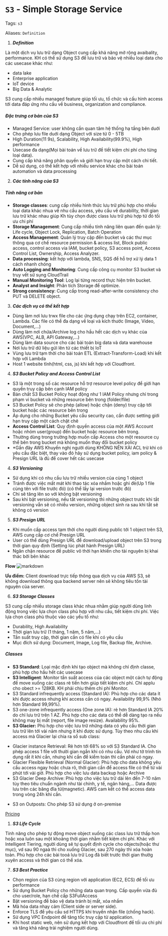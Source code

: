 # `S3` - Simple Storage Service

Tags: `s3`

Aliases: `Definition`

1. ***Definition***

Là một dịch vụ lưu trữ dạng Object cung cấp khả năng mở rộng avaibality, performance.
KH có thể sử dụng S3 để lưu trữ và bảo vệ nhiều loại data cho các usecase khác như:

* data lake
* Enterprise application
* IoT device
* Big Data & Analytic
  
S3 cung cấp nhiều managed feature giúp tối ưu, tổ chức và cấu hình access tới data đáp ứng nhu cầu về business, organization and compliance.

##### Đặc trưng cơ bản của S3 #####

* Managed Service: user không cần quan tâm hệ thống hạ tầng bên duới
* Cho phép lưu file duới dạng Object với size từ 0 - 5TB
* High Duration(11 9s), Scalability, High Availability(99.9%), High performance
* Usecase đa dạng(Mọi bài toán về lưu trữ để tiết kiệm chi phí cho từng loại data).
* Cung cấp khả năng phân quyền và giới hạn truy cập một cách chi tiết.
* Dễ sử dụng, có thể kết hợp với nhiều service khác cho bài toán automation và data processing

2. ***Các tính năng của S3***

##### Tính năng cơ bản #####

* **Storage classes**: cung cấp nhiều hình thức lưu trữ phù hợp cho nhiều loại data khác nhua về nhu cầu access, yêu cầu về durability, thời gian lưu trữ khác nhau giúp Kh tùy chọn được class lưu trữ phù hợp từ đó tối ưu chi phí
* **Storage Management**: Cung cấp nhiều tính năng liên quan đến quản lý: Life cycle, Object Lock, Replication, Batch Operation
* **Access Management**: Quản lý truy cập đến bucket và các thư mục thông qua cơ chế resource permission & access list, Block public access, control access via IAM, bucket policy, S3 access point, Access Control List, Ownership, Access Analyzer.
* **Data processing**: kết hợp với lambda, SNS, SQS để hỗ trợ xử lý data 1 cách nhanh chóng
* **Auto Logging and Monitoring**: Cung cấp công cụ monitor S3 bucket và truy vết sử sụng CloudTrail
* **Manual Monitoring Tool**: Log lại từng record thực hiện trên bucket.
* **Analyst and Insight**: Phân tích Storage để optimize.
* **Strong consistency**: Cung cấp trong read-after-write consistency cho PUT và DELETE object.
  
3. ***Các dịch vụ có thể kết hợp***

* Dùng làm nơi lưu trwx file cho các ứng dụng chạy trên EC2, container, Lambda. Các file có thể đa dạng về loại và kích thước (Image, Video, Document,...)
* Dùng làm nơi chứa/Archive log cho hầu hết các dịch vụ khác của AWS(VPC, ALB, API Gateway,...)
* Dùng làm data source cho các bài toán big data và data warehouse
* Nơi lưu trữ dữ liệu gửi lên từ các thiết bị IoT
* Vùng lưu trữ tạm thời cho bài toán ETL (Extract-Transform-Load) khi kết hợp với Lambda
* Host 1 website tĩnh(html, css, js) khi kết hợp với Cloudfront.

4. ***S3 Bucket Policy and Access Control List***

* S3 là một trong số các resource hỗ trợ resource level policy để giới hạn quyền truy cập bên cạnh IAM policy
* Bản chất S3 Bucket Policy hoạt động như 1 IAM Policy nhưng chỉ trong phạm vi bucket và những resource bên trong (folder/file)
* S3 Bucket Policy sẽ cho phép (allow) hoặc chặn (deny) truy cập tới bucket hoặc các resource bên trong
* Áp dụng cho những Bucket yêu cầu security cao, cần được setting giới hạn truy cập một cách chặt chẽ
* **Access Control List**: Quy định quyền access của một AWS Account hoặc nhóm user(group) đến bucket hoặc resource bên trong.
* Thường dùng trong trường hợp muốn cấp Access cho một resource cụ thể bên trong bucket mà không muốn thay đổi bucket policy
* \*Gần đây AWS Khuyến nghị người dùng KHÔNG NÊN XÀI ACL trừ khi có yêu cầu đặc biệt, thay vào đó hãy sử dụng bucket policy, iam policy & Presign URL là đủ để cover hết các usecase

4. ***S3 Versioning***

* Sử dụng khi có nhu cầu lưu trữ nhiều version của cùng 1 object
* Tránh được việc mất mát khi thao tác xóa nhầm hoặc ghi đè(Up 1 file cùng tên với file trước đó) (có thể lấy lại version trước đó)
* Chi sẽ tăng lên so với không bật versioning
* Sau khi bật versioning, nếu tắt versioning thì những object trước khi tắt versioning vẫn sẽ có nhiều version, những object sinh ra sau khi tắt sẽ không có version

5. ***S3 Presign URL***

* Khi muốn cấp access tạm thời cho người dùng public tới 1 object trên S3, AWS cung cấp cơ chế Presign URL
* User có thể dùng Presign URL để download/upload object trên S3 trong thời gian quy định (Setting lúc phát hành Presign URL)
* Ngăn chặn resource để public vô thời hạn khiến cho tài nguyên bị khai thác bởi bên khác

**Flow**
![markdown](https://images.viblo.asia/51529000-fc6f-4a27-bf79-00d38cab68e6.png)

**Ưu điểm:** Client download trực tiếp thông qua dịch vụ của AWS S3, sẽ không download thông qua backend server nên sẽ không tiêu tốn tài nguyên của server.

6. ***S3 Storage Classes***

S3 cung cấp nhiều storage class khác nhua nhằm giúp người dùng linh động trong việc lựa chọn class phù hợp với nhu cầu, tiết kiệm chi phí.
Việc lựa chọn class phù thuộc vào các yếu tố như:

* Durability, High Availability
* Thời gian lưu trữ (1 tháng, 1 năm, 5 năm,...)
* Tần suất truy cập, thời gian cần có file khi có yêu cầu
* Mục đích sử dụng: Document, Image, Log file, Backup file, Archive.

##### Classes

* **S3 Standard**: Loại mặc định khi tạo object mà không chỉ định classe, phù hợp cho hầu hết các usecase
* **S3 Intelligent**: Monitor tần suất access của các object một cách tự động để move xuống các class rẻ tiền hơn giúp tiết kiệm chi phí. Chỉ applu cho obect >= 128KB. KH phải chịu thêm chi phí Monitor.
* S3 Standard infrequently access (Standard IA): Phù hợp cho các data ít khi được access nhưng khi access cần có ngay. Availability 99,9% (Nhỏ hơn Standard 99,99%).
* S3 one-zone infrequently access (One zone IA): rẻ hơn Standard IA 20% do chỉ lưu trữ trên 1 AZ. Phù hợp cho các data có thể dễ dàng tạo ra nếu không may bị mất (report, file image resize). Availability 95%.
* **S3 Glacier:** Phù hợp cho việc lưu trữ những data có yêu cầu thời gian lưu trữ lên tới vài năm nhưng ít khi được sử dụng. Tùy theo nhu cầu khi access mà Glacier lại chia ra số sub class:

- Glacier instance Retrieval: Rẻ hơn tới 68% so với S3 Standard IA. Cho phép access 1 file với thười gian ngắn khi có nhu cầu. Vd như tờ trình tín dụng rất ít khi cần, nhưng khi cần để kiểm toán thì cần phải có ngay.
- Glacier Flexible Retrieval (Normal Glacier): Phù hợp cho data không yêu cầu access ngay hoặc chưa rõ, thời gian cần để access file có thể từ vài phút tới vài giờ. Phù hợp  cho việc lưu data backup hoặc Archive
- S3 Glacier Deep Archive: Phù hợp cho việc lưu trữ dài lên đến 7-10 năm tùy theo tiêu chuẩn ngành như tài chính, y tế, ngân hàng,... Data được lưu trên các băng đĩa từ(magnetic). AWS cam kết có thể access data trong vòng 24h khi cần.

* S3 on Outposts: Cho phép S3 sử dụng ở on-premise

[Pricing](https://aws.amazon.com/vi/s3/pricing/)

1. ***S3 Life Cycle***

Tính năng cho phép tự động move object xuống các class lưu trữ thấp hon hoặc xoa luôn sau một khoảng thời gian nhằm tiết kiệm chi phí.
Khác với Intelligent Tiering, người dùng sẽ tự quyết định cycle cho objects(hoặc thư mục), vd sau 90 ngaà thì cho xuống Glacier, sau 270 ngày thì xóa hoàn toàn.
Phù hợp cho các bài tooá lưu trữ Log đã biết trước thời gian thườg xuyên access và thời gian có thể xóa.

7. ***S3 Best Practice***

* Chọn region của S3 cùng region với application (EC2, ECS) để tối ưu performance
* Sử dụng Bucket Policy cho những data quan trọng. Cấp quyền vừa đủ cho user/role, hạn chế cấp S3FullAccess
* Bật versioning để bảo vệ data tránh bị mất, xóa nhầm
* Mã hóa data nhạy cảm (Client side or server side).
* Enforce TLS để yêu cầu sd HTTPS khi truyền nhận file (chống hack).
* Sử dụng VPC Endpoint để tăng tốc truy cập từ application.
* Khi host static web, nên sử dụng kết hợp với Cloudfront để tối ưu chi phí và tăng khả năng trải nghiệm người dùng.

